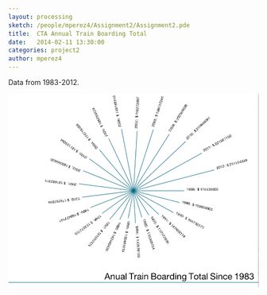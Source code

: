 ```yaml
---
layout: processing
sketch: /people/mperez4/Assignment2/Assignment2.pde
title:  CTA Annual Train Boarding Total
date:   2014-02-11 13:30:00
categories: project2
author: mperez4
---
```


Data from 1983-2012.

![Alt text](../people/mperez4/img/ctaAnnualCost.png)
